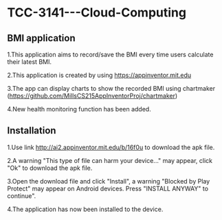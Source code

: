 # TCC-3141---Cloud-Computing
## BMI application 
1.This application aims to record/save the BMI every time users calculate their latest BMI.

2.This application is created by using https://appinventor.mit.edu

3.The app can display charts to show the recorded BMI using chartmaker (https://github.com/MillsCS215AppInventorProj/chartmaker)

4.New health monitoring function has been added.

## Installation
1.Use link http://ai2.appinventor.mit.edu/b/16f0u to download the apk file.

2.A warning "This type of file can harm your device..." may appear, click "Ok" to download the apk file.

3.Open the download file and click "Install", a warning "Blocked by Play Protect" may appear on Android devices.
Press "INSTALL ANYWAY" to continue".

4.The application has now been installed to the device.
